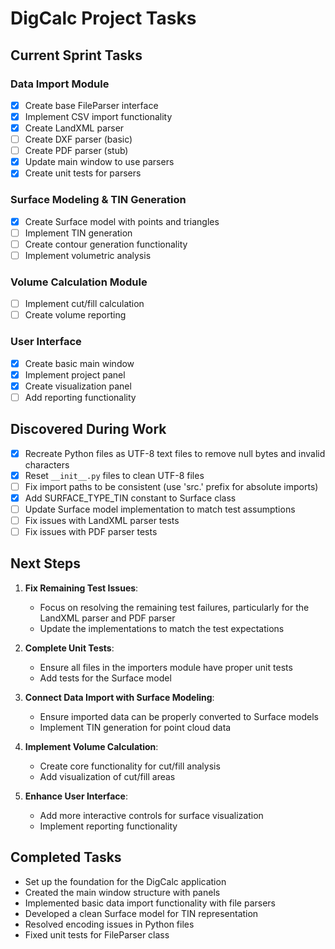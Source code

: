 # DigCalc Project Tasks

## Current Sprint Tasks

### Data Import Module
- [x] Create base FileParser interface
- [x] Implement CSV import functionality
- [x] Create LandXML parser
- [ ] Create DXF parser (basic)
- [ ] Create PDF parser (stub)
- [x] Update main window to use parsers
- [x] Create unit tests for parsers

### Surface Modeling & TIN Generation
- [x] Create Surface model with points and triangles
- [ ] Implement TIN generation
- [ ] Create contour generation functionality
- [ ] Implement volumetric analysis

### Volume Calculation Module
- [ ] Implement cut/fill calculation
- [ ] Create volume reporting

### User Interface
- [x] Create basic main window
- [x] Implement project panel
- [x] Create visualization panel
- [ ] Add reporting functionality

## Discovered During Work
- [x] Recreate Python files as UTF-8 text files to remove null bytes and invalid characters
- [x] Reset `__init__.py` files to clean UTF-8 files
- [ ] Fix import paths to be consistent (use 'src.' prefix for absolute imports)
- [x] Add SURFACE_TYPE_TIN constant to Surface class
- [ ] Update Surface model implementation to match test assumptions
- [ ] Fix issues with LandXML parser tests
- [ ] Fix issues with PDF parser tests

## Next Steps
1. **Fix Remaining Test Issues**:
   - Focus on resolving the remaining test failures, particularly for the LandXML parser and PDF parser
   - Update the implementations to match the test expectations

2. **Complete Unit Tests**:
   - Ensure all files in the importers module have proper unit tests
   - Add tests for the Surface model

3. **Connect Data Import with Surface Modeling**:
   - Ensure imported data can be properly converted to Surface models
   - Implement TIN generation for point cloud data

4. **Implement Volume Calculation**:
   - Create core functionality for cut/fill analysis
   - Add visualization of cut/fill areas

5. **Enhance User Interface**:
   - Add more interactive controls for surface visualization
   - Implement reporting functionality

## Completed Tasks
- Set up the foundation for the DigCalc application
- Created the main window structure with panels
- Implemented basic data import functionality with file parsers
- Developed a clean Surface model for TIN representation
- Resolved encoding issues in Python files
- Fixed unit tests for FileParser class 